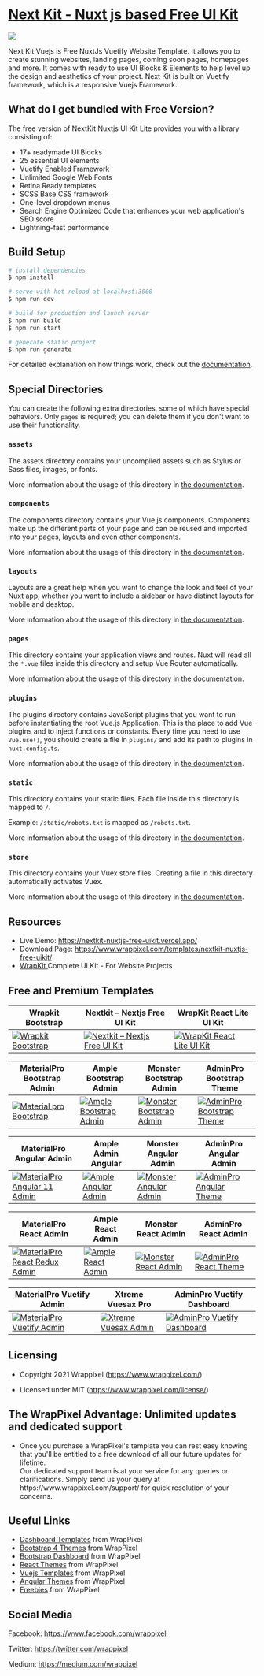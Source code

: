 <!-- Heading of Template -->
<h1>
  <a href="https://nextkit-nuxtjs-free-uikit.vercel.app/">Next Kit - Nuxt js based Free UI Kit</a>
</h1>

<!-- Main image of Template -->
<a target="_blank" href="https://nextkit-nuxtjs-free-uikit.vercel.app/">
  <img src="https://www.wrappixel.com/wp-content/uploads/edd/2021/09/nuxtjs-free-ui-kit.jpg" />
</a>

Next Kit Vuejs is Free NuxtJs Vuetify Website Template. It allows you to create stunning websites, landing pages, coming soon pages, homepages and more. It comes with ready to use UI Blocks & Elements to help level up the design and aesthetics of your project. Next Kit is built on Vuetify framework, which is a responsive Vuejs Framework.

## What do I get bundled with Free Version?

The free version of NextKit Nuxtjs UI Kit Lite provides you with a library consisting of:

<ul>
<li>17+ readymade UI Blocks</li>
<li>25 essential UI elements</li>
<li>Vuetify Enabled Framework</li>
<li>Unlimited Google Web Fonts</li>
<li>Retina Ready templates</li>
<li>SCSS Base CSS framework</li>
<li>One-level dropdown menus</li>
<li>Search Engine Optimized Code that enhances your web application's SEO score</li>
<li>Lightning-fast performance</li>
</ul>

## Build Setup

```bash
# install dependencies
$ npm install

# serve with hot reload at localhost:3000
$ npm run dev

# build for production and launch server
$ npm run build
$ npm run start

# generate static project
$ npm run generate
```

For detailed explanation on how things work, check out the [documentation](https://nuxtjs.org).

## Special Directories

You can create the following extra directories, some of which have special behaviors. Only `pages` is required; you can delete them if you don't want to use their functionality.

### `assets`

The assets directory contains your uncompiled assets such as Stylus or Sass files, images, or fonts.

More information about the usage of this directory in [the documentation](https://nuxtjs.org/docs/2.x/directory-structure/assets).

### `components`

The components directory contains your Vue.js components. Components make up the different parts of your page and can be reused and imported into your pages, layouts and even other components.

More information about the usage of this directory in [the documentation](https://nuxtjs.org/docs/2.x/directory-structure/components).

### `layouts`

Layouts are a great help when you want to change the look and feel of your Nuxt app, whether you want to include a sidebar or have distinct layouts for mobile and desktop.

More information about the usage of this directory in [the documentation](https://nuxtjs.org/docs/2.x/directory-structure/layouts).


### `pages`

This directory contains your application views and routes. Nuxt will read all the `*.vue` files inside this directory and setup Vue Router automatically.

More information about the usage of this directory in [the documentation](https://nuxtjs.org/docs/2.x/get-started/routing).

### `plugins`

The plugins directory contains JavaScript plugins that you want to run before instantiating the root Vue.js Application. This is the place to add Vue plugins and to inject functions or constants. Every time you need to use `Vue.use()`, you should create a file in `plugins/` and add its path to plugins in `nuxt.config.ts`.

More information about the usage of this directory in [the documentation](https://nuxtjs.org/docs/2.x/directory-structure/plugins).

### `static`

This directory contains your static files. Each file inside this directory is mapped to `/`.

Example: `/static/robots.txt` is mapped as `/robots.txt`.

More information about the usage of this directory in [the documentation](https://nuxtjs.org/docs/2.x/directory-structure/static).

### `store`

This directory contains your Vuex store files. Creating a file in this directory automatically activates Vuex.

More information about the usage of this directory in [the documentation](https://nuxtjs.org/docs/2.x/directory-structure/store).

<!-- Resources of Template -->
<h2>Resources</h2>
<ul>
<li>  
  Live Demo: <a href="https://nextkit-nuxtjs-free-uikit.vercel.app/" rel="nofollow">https://nextkit-nuxtjs-free-uikit.vercel.app/</a>
</li>
<li>
    Download Page: <a href="https://www.wrappixel.com/templates/nextkit-nuxtjs-free-uikit/" rel="nofollow">
  https://www.wrappixel.com/templates/nextkit-nuxtjs-free-uikit/</a>
</li>
<li>
    <a href="https://www.wrappixel.com/templates/wrapkit/#demos" rel="nofollow">WrapKit </a>Complete UI Kit - For Website Projects
</li>
</ul>

<!-- Free and Premium Templates -->
<h2>Free and Premium Templates</h2>
<!-- Ui Kits  -->
<table>
  <thead>
<tr>
<th>Wrapkit Bootstrap</th>
<th>Nextkit – Nextjs Free UI Kit</th>
<th>WrapKit React Lite UI Kit</th>
</tr>
</thead>
  <tbody>
     <tr>
      <td>
        <a href="https://www.wrappixel.com/templates/wrapkit/" rel="nofollow" width="150px">
          <img src="https://www.wrappixel.com/wp-content/uploads/edd/2020/06/wrapkit-complete-ui-kit-y-20.jpg" alt="Wrapkit Bootstrap" style="max-width:150px;">
        </a>
      </td> 
      <td>
        <a href="https://www.wrappixel.com/templates/nextkit-nextjs-free-uikit/" rel="nofollow" width="150px">
          <img src="https://www.wrappixel.com/wp-content/uploads/edd/2021/09/nextkit-nextjs-free-uikit.jpg" alt="Nextkit – Nextjs Free UI Kit" style="max-width:150px;">
        </a>
      </td> 
      <td>
        <a href="https://www.wrappixel.com/templates/wrapkit-react-lite/" rel="nofollow" width="150px">
          <img src="https://www.wrappixel.com/wp-content/uploads/edd/2020/04/wrapkit-react-lite-y.jpg" alt="WrapKit React Lite UI Kit" style="max-width:150px;">
        </a>
      </td>
    </tr>
  </tbody>
</table>
<!-- bootstrap premium dashboards -->
<table>
<thead>
<tr>
<th>MaterialPro Bootstrap Admin</th>
<th>Ample Bootstrap Admin</th>
<th>Monster Bootstrap Admin</th>
<th>AdminPro Bootstrap Theme</th>
</tr>
</thead>
<tbody>
<tr>
<td>
  <a href="https://www.wrappixel.com/templates/materialpro/" rel="nofollow" width="150px">
    <img src="https://www.wrappixel.com/wp-content/uploads/edd/2020/04/materialpro-bootstrap-admin-y.jpg" alt="Material pro Bootstrap" style="max-width:150px;">
  </a>
</td>
<td>
  <a href="https://www.wrappixel.com/templates/ampleadmin/" rel="nofollow" width="150px">
    <img src="https://www.wrappixel.com/wp-content/uploads/edd/2020/04/ample-admin-bootstrap-y.jpg" alt="Ample Bootstrap Admin" style="max-width:150px;">
  </a>
</td>
<td>
  <a href="https://www.wrappixel.com/templates/monsteradmin/" rel="nofollow" width="150px">
    <img src="https://www.wrappixel.com/wp-content/uploads/edd/2020/04/monster-bootstrap-admin-y.jpg" alt="Monster Bootstrap Admin" style="max-width:150px;">
  </a>
</td>
  <td>
  <a href="https://www.wrappixel.com/templates/adminpro/" rel="nofollow" width="150px">
    <img src="https://www.wrappixel.com/wp-content/uploads/edd/2020/04/adminpro-bootstrap-admin-template-y.jpg" alt="AdminPro Bootstrap Theme" style="max-width:150px;">
  </a>
</td>
</tr>
</tbody>
</table>

<!-- angular premium dashboards -->
<table>
<thead>
<tr>
<th>MaterialPro Angular Admin</th>
<th>Ample Admin Angular</th>
<th>Monster Angular Admin</th>
<th>AdminPro Angular Admin</th>
</tr>
</thead>
<tbody>
<tr>
<td>
  <a href="https://www.wrappixel.com/templates/materialpro-angular-dashboard/" rel="nofollow" width="150px">
    <img src="https://www.wrappixel.com/wp-content/uploads/edd/2020/04/materialpro-angular-admin-y.jpg" alt="MaterialPro Angular 11 Admin" style="max-width:150px;">
  </a>
</td>
<td>
  <a href="https://www.wrappixel.com/templates/ample-admin-angular/" rel="nofollow" width="150px">
    <img src="https://www.wrappixel.com/wp-content/uploads/edd/2020/04/ample-admin-angular-y.jpg" alt="Ample Angular Admin" style="max-width:150px;">
  </a>
</td>
<td>
  <a href="https://www.wrappixel.com/templates/monster-angular-dashboard/" rel="nofollow" width="150px">
    <img src="https://www.wrappixel.com/wp-content/uploads/edd/2020/04/monster-angular-admin-y.jpg" alt="Monster Angular Admin" style="max-width:150px;">
  </a>
</td>
  <td>
  <a href="https://www.wrappixel.com/templates/adminpro-angular-dashboard/" rel="nofollow" width="150px">
    <img src="https://www.wrappixel.com/wp-content/uploads/edd/2020/04/adminpro-angular-dashboard-y.jpg" alt="AdminPro Angular Theme" style="max-width:150px;">
  </a>
</td>
</tr>
</tbody>
</table>

<!-- react premium dashboards -->
<table>
<thead>
<tr>
<th>MaterialPro React Admin</th>
<th>Ample React Admin</th>
<th>Monster React Admin</th>
<th>AdminPro React Admin</th>
</tr>
</thead>
<tbody>
<tr>
<td>
  <a href="https://www.wrappixel.com/templates/materialpro-react-redux-admin/" rel="nofollow" width="150px">
    <img src="https://www.wrappixel.com/wp-content/uploads/edd/2020/04/materialpro-react-admin-y.jpg" alt="MaterialPro React Redux Admin" style="max-width:150px;">
  </a>
</td>
<td>
  <a href="https://www.wrappixel.com/templates/ample-react-dashboard/" rel="nofollow" width="150px">
    <img src="https://www.wrappixel.com/wp-content/uploads/edd/2020/09/ample-react-admin-template-y.png" alt="Ample React Admin" style="max-width:150px;">
  </a>
</td>
<td>
  <a href="https://www.wrappixel.com/templates/monster-react-admin/" rel="nofollow" width="150px">
    <img src="https://www.wrappixel.com/wp-content/uploads/edd/2020/06/monster-react-admin-template-y-20.jpg" alt="Monster React Admin" style="max-width:150px;">
  </a>
</td>
  <td>
  <a href="https://www.wrappixel.com/templates/adminpro-react-redux-admin/" rel="nofollow" width="150px">
    <img src="https://www.wrappixel.com/wp-content/uploads/edd/2020/04/adminpro-react-dashboard-y.jpg" alt="AdminPro React Theme" style="max-width:150px;">
  </a>
</td>
</tr>
</tbody>
</table>

<!-- vuejs premium dashboards -->
<table>
<thead>
<tr>
<th>MaterialPro Vuetify Admin</th>
<th>Xtreme Vuesax Pro</th>
<th>AdminPro Vuetify Dashboard</th>
</tr>
</thead>
<tbody>
<tr>
<td>
  <a href="https://www.wrappixel.com/templates/materialpro-vuetify-admin/" rel="nofollow" width="150px">
    <img src="https://www.wrappixel.com/wp-content/uploads/edd/2020/05/materialpro-vuejs-dashboard-template-20.jpg" alt="MaterialPro Vuetify Admin" style="max-width:150px;">
  </a>
</td>
<td>
  <a href="https://www.wrappixel.com/templates/xtreme-vuesax-admin-pro/" rel="nofollow" width="150px">
    <img src="https://www.wrappixel.com/wp-content/uploads/edd/2020/04/xtreme-vuesax-admin-y.jpg" alt="Xtreme Vuesax Admin" style="max-width:150px;">
  </a>
</td>
<td>
  <a href="https://www.wrappixel.com/templates/adminpro-vuetify-dashboard/" rel="nofollow" width="150px">
    <img src="https://www.wrappixel.com/wp-content/uploads/edd/2020/10/adminpro-vuetify-dasboard-template-y.jpg" alt="AdminPro Vuetify Dashboard" style="max-width:150px;">
  </a>
</td>
</tr>
</tbody>
</table>

<!-- Licensing of Template -->
<h2>Licensing</h2>
<ul>
  <li>
    <p>Copyright 2021 Wrappixel (<a href="https://www.wrappixel.com/" rel="nofollow">https://www.wrappixel.com/</a>)</p>
  </li>
  <li>
    <p>Licensed under MIT (<a href="https://www.wrappixel.com/license/">https://www.wrappixel.com/license/</a>)</p>
  </li>
</ul>


<!-- ## License -->

## The WrapPixel Advantage: Unlimited updates and dedicated support

<ul>
<li>Once you purchase a WrapPixel's template you can rest easy knowing that you'll be entitled to a free download of all our future updates for lifetime.</li>
</li>Our dedicated support team is at your service for any queries or clarifications. Simply send us your query at https://www.wrappixel.com/support/ for quick resolution of your concerns.</li>
</ul>

<!-- Useful Links of Template -->
<h2>Useful Links</h2>
<ul>
<li><a href="https://www.wrappixel.com/templates/category/admin-template/">Dashboard Templates</a> from WrapPixel</li>
<li><a href="https://www.wrappixel.com/">Bootstrap 4 Themes</a> from WrapPixel</li>
<li><a href="https://www.wrappixel.com/templates/category/bootstrap-admin-templates/">Bootstrap Dashboard</a> from WrapPixel</li>
<li><a href="https://www.wrappixel.com/templates/category/react-templates/">React Themes</a> from WrapPixel</li>
<li><a href="https://www.wrappixel.com/templates/category/vuejs-templates/">Vuejs Templates</a> from WrapPixel</li>
<li><a href="https://www.wrappixel.com/templates/category/angular-templates/">Angular Themes</a> from WrapPixel</li>
<li><a href="https://www.wrappixel.com/templates/category/free-templates/">Freebies</a> from WrapPixel</li>
</ul>

<!-- Social Media of Wrappixel -->
<h2>Social Media</h2>
<p>Facebook: <a href="https://www.facebook.com/wrappixel">https://www.facebook.com/wrappixel</a></p>
<p>Twitter: <a href="https://twitter.com/wrappixel">https://twitter.com/wrappixel</a></p>
<p>Medium: <a href="https://medium.com/wrappixel">https://medium.com/wrappixel</a></p>

